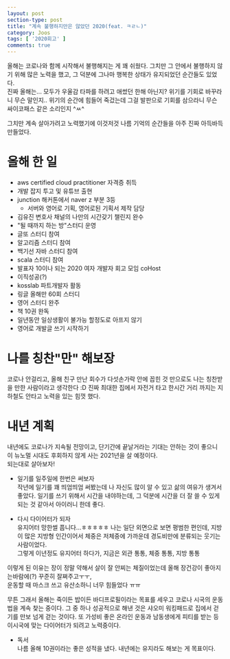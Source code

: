 ```yaml
---
layout: post
section-type: post
title: "계속 불행하지만은 않았던 2020(feat. ㅋㄹㄴ)"
category: Joos
tags: [ '2020회고' ]
comments: true
---
```

올해는 코로나와 함께 시작해서 불행해지는 게 꽤 쉬웠다. 그치만 그 안에서 불행하지 않기 위해 많은 노력을 했고, 그 덕분에 그나마 행복한 상태가 유지되었던 순간들도 있었다.  
진짜 올해는... 모두가 우울감 타파를 하려고 애썼던 한해 아닌지? 위기를 기회로 바꾸라니 무슨 말인지.. 위기의 순간에 힘들어 죽겄는데 그걸 발판으로 기회를 삼으라니 무슨 싸이코패스 같은 소리인지 ^ㅆ^


그치만 계속 살아가려고 노력했기에 이것저것 나름 기억의 순간들을 아주 진짜 아득바득 만들었다.




# 올해 한 일
- aws certified cloud practitioner 자격증 취득
- 개발 잡지 투고 및 유튜브 출현
- junction 해커톤에서 naver z 부분 3등
  - 서버와 영어로 기획, 영어로된 기획서 제작 담당
- 김유진 변호사 채널의 나만의 시간갖기 챌린지 완수
- "될 때까지 하는 방"스터디 운영
- 글또 스터디 참여
- 알고리즘 스터디 참여
- 백기선 자바 스터디 참여
- scala 스터디 참여
- 발표자 10이나 되는 2020 여자 개발자 회고 모임 coHost
- 이직성공(?)
- kosslab 파트개발자 활동
- 링글 올해만 60회 스터디
- 영어 스터디 완주
- 책 10권 완독
- 일년동안 일상생활이 불가능 할정도로 아프지 않기
- 영어로 개발글 쓰기 시작하기




# 나를 칭찬"만" 해보장
코로나 안걸리고, 올해 친구 만난 회수가 다섯손가락 안에 꼽힌 것 만으로도 나는 칭찬받을 만한 사람이라고 생각한다 :D
진짜 최대한 집에서 자전거 타고 한시간 거리 까지는 지하철도 안타고 노력을 있는 힘껏 했다.  




# 내년 계획
내년에도 코로나가 지속될 전망이고, 단기간에 끝날거라는 기대는 안하는 것이 좋으니 이 뉴노멀 시대도 후회하지 않게 사는 2021년을 살 예정이다.  
되는대로 살아보자!

- 일기를 일주일에 한번은 써보자  
작년에 일기를 꽤 띄엄띄엄 써봤는데 나 자신도 많이 알 수 있고 삶의 여유가 생겨서 좋았다. 일기를 쓰기 위해서 시간을 내야하는데, 그 덕분에 시간을 더 잘 쓸 수 있게 되는 것 같아서 아이러니 한데 좋다.


- 다시 다이어터가 되자  
유지어터 망한썰 풉니다...ㅎㅎㅎㅎㅎ
나는 일단 외면으로 보면 평범한 편인데, 지방이 많은 지방형 인간이어서 체중은 저체중에 가까운데 경도비만에 분류되는 웃기는 사람이었다.  
그렇게 이년정도 유지어터 하다가, 지금은 외관 통통, 체중 통통, 지방 통통  

이렇게 된 이유는 장이 정말 약해서 살이 잘 안찌는 체질이었는데 올해 장건강이 좋아지는바람에(?) 꾸준히 잘쪄주고ㅜㅜ,  
운동할 때 마스크 쓰고 유산소하니 너무 힘들었다 ㅠㅠ  

무튼 그래서 올해는 죽이든 밥이든 바디프로필이라는 목표를 세우고 코로나 시국의 운동법을 계속 찾는 중이다.
그 중 하나 성공적으로 해낸 것은 샤오미 워킹패드로 집에서 걷기를 만보 넘게 걷는 것이다.
또 가성비 좋은 온라인 운동과 남동생에게 피티를 받는 등 이시국에 맞는 다이어터가 되려고 노력중이다.


- 독서  
나름 올해 10권이라는 좋은 성적을 냈다. 내년에는 유지라도 해보는 게 목표이다.
